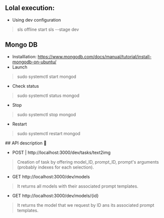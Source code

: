 ## Lolal execution:
* Using dev configuration
> sls offline start sls --stage dev


## Mongo DB
* Installlation: https://www.mongodb.com/docs/manual/tutorial/install-mongodb-on-ubuntu/
* Launch
> sudo systemctl start mongod
* Check status
> sudo systemctl status mongod
* Stop
> sudo systemctl stop mongod
* Restart
> sudo systemctl restart mongod

## API description 🚀
* POST | http://localhost:3000/dev/tasks/text2img   
> Creation of task by offering model_ID, prompt_ID, prompt's arguments (probably indexes for each selection).
* GET   http://localhost:3000/dev/models
> It returns all models with their associated prompt templates.
 
* GET   http://localhost:3000/dev/models/{id}
> It returns the model that we request by ID ans its associated prompt templates.
